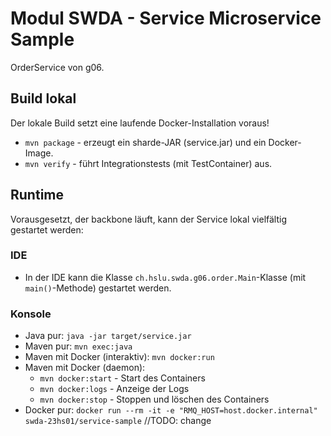 # Modul SWDA - Service Microservice Sample

OrderService von g06.

## Build lokal

Der lokale Build setzt eine laufende Docker-Installation voraus!

- `mvn package` - erzeugt ein sharde-JAR (service.jar) und ein Docker-Image.
- `mvn verify` - führt Integrationstests (mit TestContainer) aus.

## Runtime

Vorausgesetzt, der backbone läuft, kann der Service lokal vielfältig gestartet werden:

### IDE

- In der IDE kann die Klasse `ch.hslu.swda.g06.order.Main`-Klasse (mit `main()`-Methode) gestartet werden.

### Konsole

- Java pur: `java -jar target/service.jar`
- Maven pur: `mvn exec:java`
- Maven mit Docker (interaktiv): `mvn docker:run`
- Maven mit Docker (daemon):
  - `mvn docker:start` - Start des Containers
  - `mvn docker:logs` - Anzeige der Logs
  - `mvn docker:stop` - Stoppen und löschen des Containers
- Docker pur: `docker run --rm -it -e "RMQ_HOST=host.docker.internal" swda-23hs01/service-sample` //TODO: change
